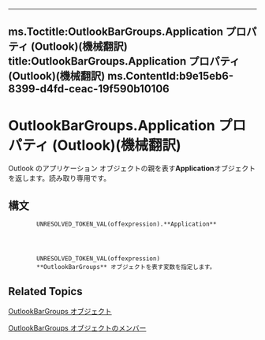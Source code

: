 

---
ms.Toctitle:OutlookBarGroups.Application プロパティ (Outlook)(機械翻訳)
title:OutlookBarGroups.Application プロパティ (Outlook)(機械翻訳)
ms.ContentId:b9e15eb6-8399-d4fd-ceac-19f590b10106
---
# OutlookBarGroups.Application プロパティ (Outlook)(機械翻訳)




Outlook のアプリケーション オブジェクトの親を表す**Application**オブジェクトを返します。読み取り専用です。

## 構文

            UNRESOLVED_TOKEN_VAL(offexpression).**Application**




            UNRESOLVED_TOKEN_VAL(offexpression)
            **OutlookBarGroups** オブジェクトを表す変数を指定します。



## Related Topics

[OutlookBarGroups オブジェクト](bb5fef46-b15a-51c3-0adf-f94e9da6c921.md)

[OutlookBarGroups オブジェクトのメンバー](03d3982b-1cc8-f6ad-7964-e34a5a4505d7.md)





